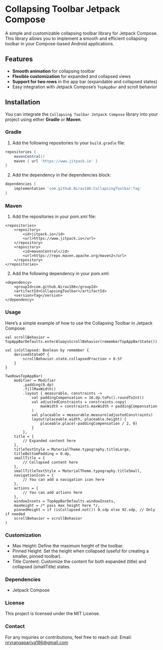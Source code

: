 # Collapsing Toolbar Jetpack Compose

A simple and customizable collapsing toolbar library for Jetpack Compose. This library allows you to implement a smooth and efficient collapsing toolbar in your Compose-based Android applications.

## Features

- **Smooth animation** for collapsing toolbar
- **Flexible customization** for expanded and collapsed views
- **Support for two rows** in the app bar (expandable and collapsed states)
- Easy integration with Jetpack Compose’s `TopAppBar` and scroll behavior

## Installation

You can integrate the `Collapsing Toolbar Jetpack Compose` library into your project using either **Gradle** or **Maven**.

### Gradle

1. Add the following repositories to your `build.gradle` file:

```gradle
repositories {
    mavenCentral()
    maven { url 'https://www.jitpack.io' }
}
```

2. Add the dependency in the dependencies block:

```gradle
dependencies {
    implementation 'com.github.Nirav186:CollapsingToolbar:Tag'
}
```

### Maven
1. Add the repositories in your pom.xml file:
```
<repositories>
    <repository>
        <id>jitpack.io</id>
        <url>https://www.jitpack.io</url>
    </repository>
    <repository>
        <id>mavenCentral</id>
        <url>https://repo.maven.apache.org/maven2</url>
    </repository>
</repositories>
```

2. Add the following dependency in your pom.xml:
```
<dependency>
    <groupId>com.github.Nirav186</groupId>
    <artifactId>CollapsingToolbar</artifactId>
    <version>Tag</version>
</dependency>
```

### Usage

Here’s a simple example of how to use the Collapsing Toolbar in Jetpack Compose:
```
val scrollBehavior = TopAppBarDefaults.enterAlwaysScrollBehavior(rememberTopAppBarState())

val isCollapsed: Boolean by remember {
    derivedStateOf {
        scrollBehavior.state.collapsedFraction > 0.5f
    }
}

TwoRowsTopAppBar(
    modifier = Modifier
        .padding(0.dp)
        .fillMaxWidth()
        .layout { measurable, constraints ->
            val paddingCompensation = 16.dp.toPx().roundToInt()
            val adjustedConstraints = constraints.copy(
                maxWidth = constraints.maxWidth + paddingCompensation
            )
            val placeable = measurable.measure(adjustedConstraints)
            layout(placeable.width, placeable.height) {
                placeable.place(-paddingCompensation / 2, 0)
            }
        },
    title = {
        // Expanded content here
    },
    titleTextStyle = MaterialTheme.typography.titleLarge,
    titleBottomPadding = 0.dp,
    smallTitle = {
        // Collapsed content here
    },
    smallTitleTextStyle = MaterialTheme.typography.titleSmall,
    navigationIcon = {
        // You can add a navigation icon here
    },
    actions = {
        // You can add actions here
    },
    windowInsets = TopAppBarDefaults.windowInsets,
    maxHeight = /* pass max height here */,
    pinnedHeight = if (isCollapsed.not()) 0.sdp else 92.sdp, // Only if needed
    scrollBehavior = scrollBehavior
)
```

### Customization
* Max Height: Define the maximum height of the toolbar.
* Pinned Height: Set the height when collapsed (useful for creating a smaller, pinned toolbar).
* Title Content: Customize the content for both expanded (title) and collapsed (smallTitle) states.

### Dependencies
* Jetpack Compose

### License
This project is licensed under the MIT License.

### Contact

For any inquiries or contributions, feel free to reach out:
Email: nrvrangapariya186@gmail.com
